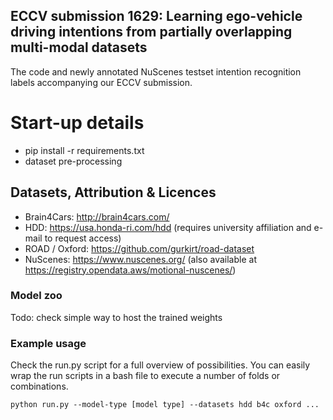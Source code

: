 ##  ECCV submission 1629: Learning ego-vehicle driving intentions from partially overlapping multi-modal datasets
The code and newly annotated NuScenes testset intention recognition labels accompanying our ECCV submission. 

# Start-up details
- pip install -r requirements.txt
- dataset pre-processing

## Datasets, Attribution & Licences 
- Brain4Cars: http://brain4cars.com/
- HDD: https://usa.honda-ri.com/hdd (requires university affiliation and e-mail to request access)
- ROAD / Oxford: https://github.com/gurkirt/road-dataset
- NuScenes: https://www.nuscenes.org/ (also available at https://registry.opendata.aws/motional-nuscenes/)


### Model zoo
Todo: check simple way to host the trained weights

### Example usage
Check the run.py script for a full overview of possibilities.
You can easily wrap the run scripts in a bash file to execute a number of folds or combinations.

`python run.py --model-type [model type] --datasets hdd b4c oxford ...`
